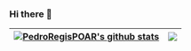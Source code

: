 ### Hi there 👋


| <a href="https://github.com/PedroRegisPOAR/github-readme-stats"><img align="center" src="https://github-readme-stats.vercel.app/api?username=PedroRegisPOAR&include_orgs=true&show_icons=true&include_all_commits=true&theme=dark&hide_border=true" alt="PedroRegisPOAR's github stats" /></a> | <a href="https://github.com/PedroRegisPOAR/github-readme-stats"><img align="center" src="https://github-readme-stats.vercel.app/api/top-langs/?username=PedroRegisPOAR&layout=compact&theme=dark&hide_border=true" /></a> |
|----------------------------------------------------------------------------------------------------------------------------------------------------------------------------------------------------------------------------------------------------------------------|---------------------------------------------------------------------------------------------------------------------------------------------------------------------------------------------------------------------------|


<!--
**PedroRegisPOAR/PedroRegisPOAR** is a ✨ _special_ ✨ repository because its `README.md` (this file) appears on your GitHub profile.

Here are some ideas to get you started:

- 🔭 I’m currently working on ...
- 🌱 I’m currently learning ...
- 👯 I’m looking to collaborate on ...
- 🤔 I’m looking for help with ...
- 💬 Ask me about ...
- 📫 How to reach me: ...
- 😄 Pronouns: ...
- ⚡ Fun fact: ...
-->

